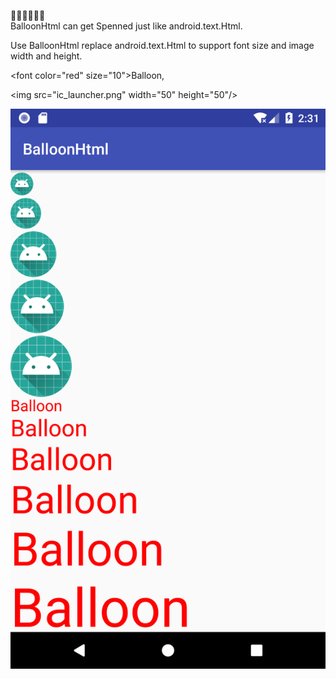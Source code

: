 🎈🎈🎈🎈🎈🎈  
BalloonHtml can get Spenned just like android.text.Html.

Use BalloonHtml replace android.text.Html to support font size and image width and height. 
 
\<font color="red" size="10">Balloon</font>,  

\<img src="ic_launcher.png" width="50" height="50"/>

![](./Screenshot_BalloonHtml.png)